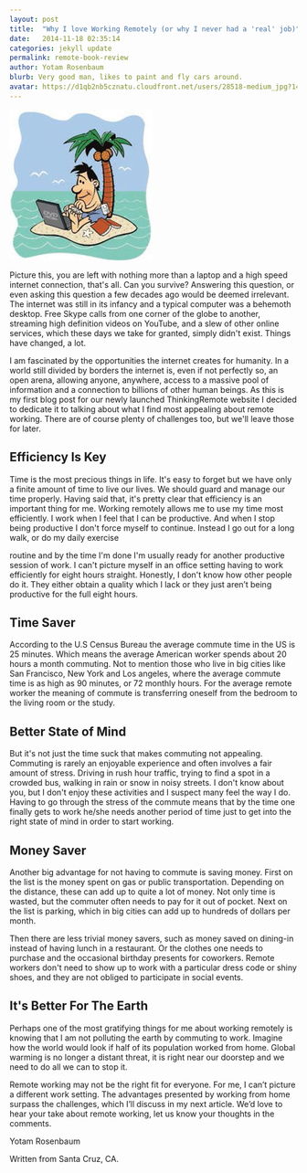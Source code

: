 ```yaml
---
layout: post
title:  "Why I love Working Remotely (or why I never had a 'real' job)"
date:   2014-11-18 02:35:14
categories: jekyll update
permalink: remote-book-review
author: Yotam Rosenbaum
blurb: Very good man, likes to paint and fly cars around.
avatar: https://d1qb2nb5cznatu.cloudfront.net/users/28518-medium_jpg?1405458215
---
```


![](/images/island.jpeg)

Picture this, you are left with nothing more than a laptop and a high speed internet connection, that's all.  Can you survive?  Answering this question, or even asking this question a few decades ago would be deemed irrelevant.  The internet was still in its infancy and a typical computer was a behemoth desktop.  Free Skype calls from one corner of the globe to another, streaming high definition videos on YouTube, and a slew of other online services, which these days we take for granted, simply didn't exist.  Things have changed, a lot.  

I am fascinated by the opportunities the internet creates for humanity.  In a world still divided by borders the internet is, even if not perfectly so, an open arena, allowing anyone, anywhere, access to a massive pool of information and a connection to billions of other human beings.  As this is my first blog post for our newly launched ThinkingRemote website I decided to dedicate it to talking about what I find most appealing about remote working.  There are of course plenty of challenges too, but we'll leave those for later.


## Efficiency Is Key

Time is the most precious things in life.  It's easy to forget but we have only a finite amount of time to live our lives. We should guard and manage our time properly.  Having said that, it's pretty clear that efficiency is an important thing for me.  Working remotely allows me to use my time most efficiently.  I work when I feel that I can be productive.  And when I stop being productive I don't force myself to continue.  Instead I go out for a long walk, or do my daily exercise

 routine and by the time I'm done I'm usually ready for another productive session of work.  I can't picture myself in an office setting having to work efficiently for eight hours straight.  Honestly, I don't know how other people do it.  They either obtain a quality which I lack or they just aren’t being productive for the full eight hours.  


## Time Saver

According to the U.S Census Bureau the average commute time in the US is 25 minutes.  Which means the average American worker spends about 20 hours a month commuting.  Not to mention those who live in big cities like San Francisco, New York and Los angeles, where the average commute time is as high as 90 minutes, or 72 monthly hours.  For the average remote worker the meaning of commute is transferring oneself from the bedroom to the living room or the study.    


## Better State of Mind

But it's not just the time suck that makes commuting not appealing.  Commuting is rarely an enjoyable experience and often involves a fair amount of stress.  Driving in rush hour traffic, trying to find a spot in a crowded bus, walking in rain or snow in noisy streets.  I don't know about you, but I don't enjoy these activities and I suspect many feel the way I do.   Having to go through the stress of the commute means that by the time one finally gets to work he/she needs another period of time just to get into the right state of mind in order to start working.  


## Money Saver

Another big advantage for not having to commute is saving money.  First on the list is the money spent on gas or public transportation.  Depending on the distance, these can add up to quite a lot of money.  Not only time is wasted, but the commuter often needs to pay for it out of pocket.  Next on the list is parking, which in big cities can add up to hundreds of dollars per month.  

Then there are less trivial money savers, such as money saved on dining-in instead of having lunch in a restaurant.  Or the clothes one needs to purchase and the occasional birthday presents for coworkers.  Remote workers don't need to show up to work with a particular dress code or shiny shoes, and they are not obliged to participate in social events.


## It's Better For The Earth

Perhaps one of the most gratifying things for me about working remotely is knowing that I am not polluting the earth by commuting to work.  Imagine how the world would look if half of its population worked from home.  Global warming is no longer a distant threat, it is right near our doorstep and we need to do all we can to stop it.


Remote working may not be the right fit for everyone.  For me, I can’t picture a different work setting.  The advantages presented by working from home surpass the challenges, which I’ll discuss in my next article.  We’d love to hear your take about remote working, let us know your thoughts in the comments.   


Yotam Rosenbaum

Written from Santa Cruz, CA.
